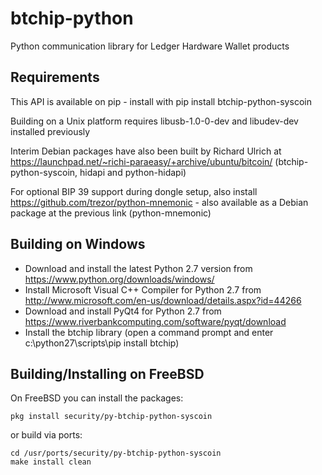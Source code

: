 btchip-python
=============

Python communication library for Ledger Hardware Wallet products  

Requirements
-------------

This API is available on pip - install with pip install btchip-python-syscoin 

Building on a Unix platform requires libusb-1.0-0-dev and libudev-dev installed previously

Interim Debian packages have also been built by Richard Ulrich at https://launchpad.net/~richi-paraeasy/+archive/ubuntu/bitcoin/ (btchip-python-syscoin, hidapi and python-hidapi)

For optional BIP 39 support during dongle setup, also install https://github.com/trezor/python-mnemonic - also available as a Debian package at the previous link (python-mnemonic)

Building on Windows
--------------------

  - Download and install the latest Python 2.7 version from https://www.python.org/downloads/windows/
  - Install Microsoft Visual C++ Compiler for Python 2.7 from http://www.microsoft.com/en-us/download/details.aspx?id=44266
  - Download and install PyQt4 for Python 2.7 from https://www.riverbankcomputing.com/software/pyqt/download 
  - Install the btchip library (open a command prompt and enter c:\python27\scripts\pip install btchip)
  
Building/Installing on FreeBSD
------------------------------
  
On FreeBSD you can install the packages:

    pkg install security/py-btchip-python-syscoin

or build via ports:

    cd /usr/ports/security/py-btchip-python-syscoin
    make install clean

  
